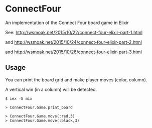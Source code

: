 # ConnectFour

An implementation of the Connect Four board game in Elixir

See:  http://wsmoak.net/2015/10/22/connect-four-elixir-part-1.html

and http://wsmoak.net/2015/10/24/connect-four-elixir-part-2.html

and http://wsmoak.net/2015/10/26/connect-four-elixir-part-3.html

## Usage

You can print the board grid and make player moves (color, column).

A vertical win (in a column) will be detected.

```
$ iex -S mix

> ConnectFour.Game.print_board

> ConnectFour.Game.move(:red,3)
> ConnectFour.Game.move(:black,3)
```

